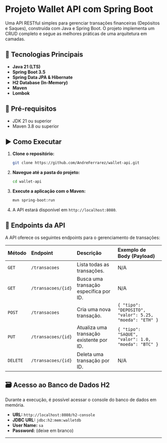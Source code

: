 # Projeto Wallet API com Spring Boot

Uma API RESTful simples para gerenciar transações financeiras (Depósitos e Saques), construída com Java e Spring Boot. O projeto implementa um CRUD completo e segue as melhores práticas de uma arquitetura em camadas.

## 🚀 Tecnologias Principais

- **Java 21 (LTS)**
- **Spring Boot 3.5**
- **Spring Data JPA & Hibernate**
- **H2 Database (In-Memory)**
- **Maven**
- **Lombok**

## 🔧 Pré-requisitos

- JDK 21 ou superior
- Maven 3.8 ou superior

## ▶️ Como Executar

1.  **Clone o repositório:**
    ```bash
    git clone https://github.com/AndreFerrarez/wallet-api.git
    ```

2.  **Navegue até a pasta do projeto:**
    ```bash
    cd wallet-api
    ```

3.  **Execute a aplicação com o Maven:**
    ```bash
    mvn spring-boot:run
    ```

4.  A API estará disponível em `http://localhost:8080`.

## 🔌 Endpoints da API

A API oferece os seguintes endpoints para o gerenciamento de transações:

| Método | Endpoint                | Descrição                                | Exemplo de Body (Payload)                                        |
| :----- | :---------------------- | :--------------------------------------- | :--------------------------------------------------------------- |
| `GET`    | `/transacoes`           | Lista todas as transações.               | N/A                                                              |
| `GET`    | `/transacoes/{id}`      | Busca uma transação específica por ID.   | N/A                                                              |
| `POST`   | `/transacoes`           | Cria uma nova transação.                 | `{ "tipo": "DEPOSITO", "valor": 5.25, "moeda": "ETH" }`            |
| `PUT`    | `/transacoes/{id}`      | Atualiza uma transação existente por ID. | `{ "tipo": "SAQUE", "valor": 1.0, "moeda": "BTC" }`               |
| `DELETE` | `/transacoes/{id}`      | Deleta uma transação por ID.             | N/A                                                              |

## 🗃️ Acesso ao Banco de Dados H2

Durante a execução, é possível acessar o console do banco de dados em memória.

- **URL:** `http://localhost:8080/h2-console`
- **JDBC URL:** `jdbc:h2:mem:walletdb`
- **User Name:** `sa`
- **Password:** (deixe em branco)

---
